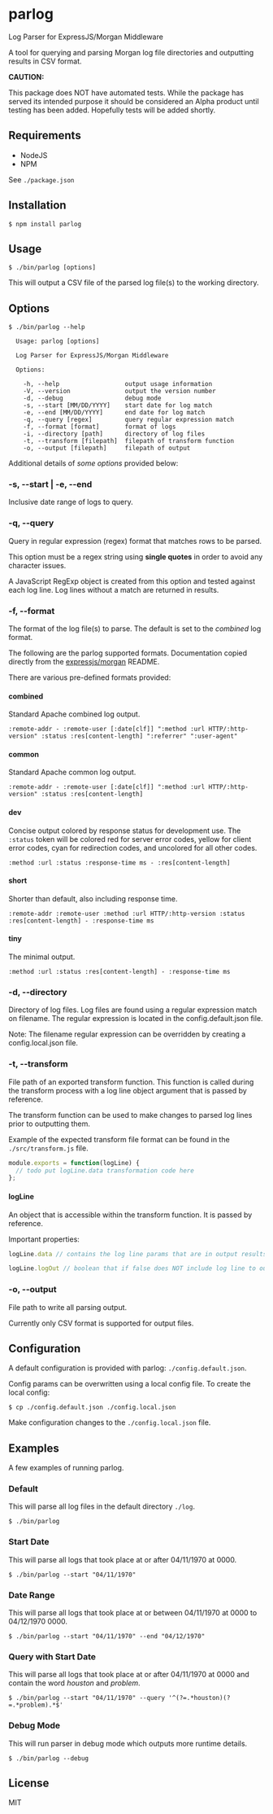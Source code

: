 # parlog
Log Parser for ExpressJS/Morgan Middleware

A tool for querying and parsing Morgan log file directories and outputting results in CSV format.

**CAUTION:**

This package does NOT have automated tests. While the package has served its intended purpose it should be considered
an Alpha product until testing has been added. Hopefully tests will be added shortly.

## Requirements

- NodeJS
- NPM

See `./package.json`

## Installation

    $ npm install parlog

## Usage

    $ ./bin/parlog [options]

This will output a CSV file of the parsed log file(s) to the working directory.

## Options

```
$ ./bin/parlog --help

  Usage: parlog [options]

  Log Parser for ExpressJS/Morgan Middleware

  Options:

    -h, --help                  output usage information
    -V, --version               output the version number
    -d, --debug                 debug mode
    -s, --start [MM/DD/YYYY]    start date for log match
    -e, --end [MM/DD/YYYY]      end date for log match
    -q, --query [regex]         query regular expression match
    -f, --format [format]       format of logs
    -i, --directory [path]      directory of log files
    -t, --transform [filepath]  filepath of transform function
    -o, --output [filepath]     filepath of output
```

Additional details of *some options* provided below:

### -s, --start | -e, --end

Inclusive date range of logs to query.

### -q, --query

Query in regular expression (regex) format that matches rows to be parsed.

This option must be a regex string using **single quotes** in order to avoid any character issues.

A JavaScript RegExp object is created from this option and tested against each log line. Log lines without a match are returned in results.

### -f, --format

The format of the log file(s) to parse. The default is set to the *combined* log format.

The following are the parlog supported formats. Documentation copied directly from the [expressjs/morgan](https://github.com/expressjs/morgan) README.

There are various pre-defined formats provided:

#### combined

Standard Apache combined log output.

```
:remote-addr - :remote-user [:date[clf]] ":method :url HTTP/:http-version" :status :res[content-length] ":referrer" ":user-agent"
```

#### common

Standard Apache common log output.

```
:remote-addr - :remote-user [:date[clf]] ":method :url HTTP/:http-version" :status :res[content-length]
```

#### dev

Concise output colored by response status for development use. The `:status`
token will be colored red for server error codes, yellow for client error
codes, cyan for redirection codes, and uncolored for all other codes.

```
:method :url :status :response-time ms - :res[content-length]
```

#### short

Shorter than default, also including response time.

```
:remote-addr :remote-user :method :url HTTP/:http-version :status :res[content-length] - :response-time ms
```

#### tiny

The minimal output.

```
:method :url :status :res[content-length] - :response-time ms
```

### -d, --directory

Directory of log files. Log files are found using a regular expression match on filename. The regular expression is located in the config.default.json file.

Note: The filename regular expression can be overridden by creating a config.local.json file.

### -t, --transform

File path of an exported transform function. This function is called during the transform process with a log line object argument that is passed by reference.

The transform function can be used to make changes to parsed log lines prior to outputting them.

Example of the expected transform file format can be found in the `./src/transform.js` file.

```js
module.exports = function(logLine) {
  // todo put logLine.data transformation code here
};
```

#### logLine

An object that is accessible within the transform function. It is passed by reference.

Important properties:

```js
logLine.data // contains the log line params that are in output results
```

```js
logLine.logOut // boolean that if false does NOT include log line to output results
```

### -o, --output

File path to write all parsing output.

Currently only CSV format is supported for output files.

## Configuration

A default configuration is provided with parlog: `./config.default.json`.

Config params can be overwritten using a local config file. To create the local config:

```
$ cp ./config.default.json ./config.local.json
```

Make configuration changes to the `./config.local.json` file. 

## Examples

A few examples of running parlog.

### Default

This will parse all log files in the default directory `./log`.

```
$ ./bin/parlog
```

### Start Date

This will parse all logs that took place at or after 04/11/1970 at 0000.

```
$ ./bin/parlog --start "04/11/1970"
```

### Date Range

This will parse all logs that took place at or between 04/11/1970 at 0000 to 04/12/1970 0000.

```
$ ./bin/parlog --start "04/11/1970" --end "04/12/1970"
```

### Query with Start Date

This will parse all logs that took place at or after 04/11/1970 at 0000 and contain the word *houston* and *problem*.

```
$ ./bin/parlog --start "04/11/1970" --query '^(?=.*houston)(?=.*problem).*$'
```

### Debug Mode

This will run parser in debug mode which outputs more runtime details.

```
$ ./bin/parlog --debug
```

## License

MIT